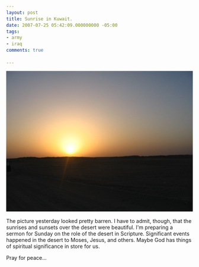 ```yaml
---
layout: post
title: Sunrise in Kuwait.
date: 2007-07-25 05:42:09.000000000 -05:00
tags:
- army
- iraq 
comments: true

---
```

![Sunrise in Kuwait](/assets/img_0001.jpg)

<p>The picture yesterday looked pretty barren. I have to admit, though, that the sunrises and sunsets over the desert were beautiful. I'm preparing a sermon for Sunday on the role of the desert in Scripture. Significant events happened in the desert to Moses, Jesus, and others. Maybe God has things of spiritual significance in store for us.</p>
<p>Pray for peace...</p>
